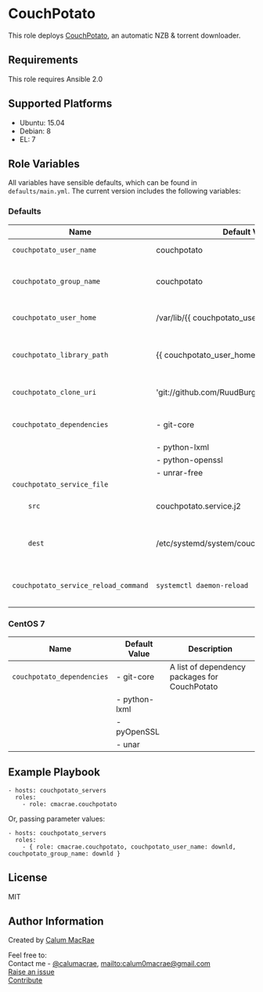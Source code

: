 CouchPotato
===========
This role deploys [CouchPotato](https://couchpota.to), an automatic NZB & torrent downloader.

Requirements
------------
This role requires Ansible 2.0

Supported Platforms
-------------------
- Ubuntu: 15.04
- Debian: 8
- EL: 7

Role Variables
--------------
All variables have sensible defaults, which can be found in `defaults/main.yml`.
The current version includes the following variables:

### Defaults
| Name               | Default Value | Description                  |
|--------------------|---------------|------------------------------|
| `couchpotato_user_name`  | couchpotato | The user to run the CouchPotato service |
| `couchpotato_group_name` | couchpotato | The primary group for `couchpotato_user_name` to run the CouchPotato service |
| `couchpotato_user_home` | /var/lib/{{ couchpotato_user_name }} | home directory for the CouchPotato service user |
| `couchpotato_library_path` | {{ couchpotato_user_home }}/data | Root library path, to be used for download directories, movie library etc. |
| `couchpotato_clone_uri` | 'git://github.com/RuudBurger/CouchPotatoServer' | The remote Git repo to clone CouchPotato from |
| `couchpotato_dependencies` | - git-core | A list of dependency packages for CouchPotato |
|                            | - python-lxml | |
|                            | - python-openssl | |
|                            | - unrar-free | |
| `couchpotato_service_file` | | |
| `    src`                  | couchpotato.service.j2 | The source template for the CouchPotato service manifest |
| `    dest`                 | /etc/systemd/system/couchpotato.service | The destination to deploy the CouchPotato service manifest to |
| `couchpotato_service_reload_command` | `systemctl daemon-reload` | The command to use when reloading the CouchPotato service configuration |

### CentOS 7
| Name               | Default Value | Description                  |
|--------------------|---------------|------------------------------|
| `couchpotato_dependencies` | - git-core | A list of dependency packages for CouchPotato |
|                            | - python-lxml | |
|                            | - pyOpenSSL | |
|                            | - unar | |


Example Playbook
----------------

    - hosts: couchpotato_servers
      roles:
        - role: cmacrae.couchpotato

Or, passing parameter values:

	- hosts: couchpotato_servers
	  roles:
	    - { role: cmacrae.couchpotato, couchpotato_user_name: downld, couchpotato_group_name: downld }
License
-------
MIT

Author Information
------------------
Created by [Calum MacRae](http://cmacr.ae)

Feel free to:  
Contact me - [@calumacrae](https://twitter.com/calumacrae), [mailto:calum0macrae@gmail.com](calum0macrae@gmail.com)  
[Raise an issue](https://github.com/cmacrae/ansible-couchpotato/issues)  
[Contribute](https://github.com/cmacrae/ansible-couchpotato/pulls)  
